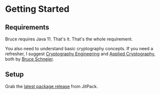 # Getting Started

## Requirements

Bruce requires Java 11. That's it. That's the whole requirement.

You also need to understand basic cryptography concepts. If you need a refresher, I suggest [Cryptography Engineering](https://www.schneier.com/books/cryptography-engineering/) and [Applied Cryptography](https://www.schneier.com/books/applied-cryptography/), both by [Bruce Schneier](https://www.schneier.com/).

## Setup

Grab the [latest package release](https://jitpack.io/#mcaserta/bruce) from JitPack.

